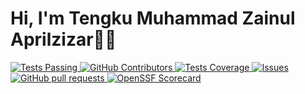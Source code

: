 
<h1 class="align-start">Hi, I'm Tengku Muhammad Zainul Aprilzizar👋🏻</h1>
<p class="align-start">
  <a href="https://github.com/tengkuzainul/github-readme-stats/actions">
      <img alt="Tests Passing" src="https://github.com/tengkuzainul/github-readme-stats/workflows/Test/badge.svg" />
    </a>
    <a href="https://github.com/tengkuzainul/github-readme-stats/graphs/contributors">
      <img alt="GitHub Contributors" src="https://img.shields.io/github/contributors/tengkuzainul/github-readme-stats" />
    </a>
    <a href="https://codecov.io/gh/tengkuzainul/github-readme-stats">
      <img alt="Tests Coverage" src="https://codecov.io/gh/tengkuzainul/github-readme-stats/branch/master/graph/badge.svg" />
    </a>
    <a href="https://github.com/tengkuzainul/github-readme-stats/issues">
      <img alt="Issues" src="https://img.shields.io/github/issues/tengkuzainul/github-readme-stats?color=0088ff" />
    </a>
    <a href="https://github.com/tengkuzainul/github-readme-stats/pulls">
      <img alt="GitHub pull requests" src="https://img.shields.io/github/issues-pr/tengkuzainul/github-readme-stats?color=0088ff" />
    </a>
    <a href="https://securityscorecards.dev/viewer/?uri=github.com/tengkuzainul/github-readme-stats">
      <img alt="OpenSSF Scorecard" src="https://api.securityscorecards.dev/projects/github.com/tengkuzainul/github-readme-stats/badge" />
    </a>
</p>
